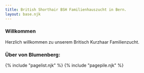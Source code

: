 ```yaml
---
title: British Shorthair BSH Familienhauszucht in Bern.
layout: base.njk
---
```


### Willkommen

Herzlich willkommen zu unserem Britisch Kurzhaar Familienzucht.

### Über von Blumenberg:
{% include "pagelist.njk" %}
{% include "pagepile.njk" %}